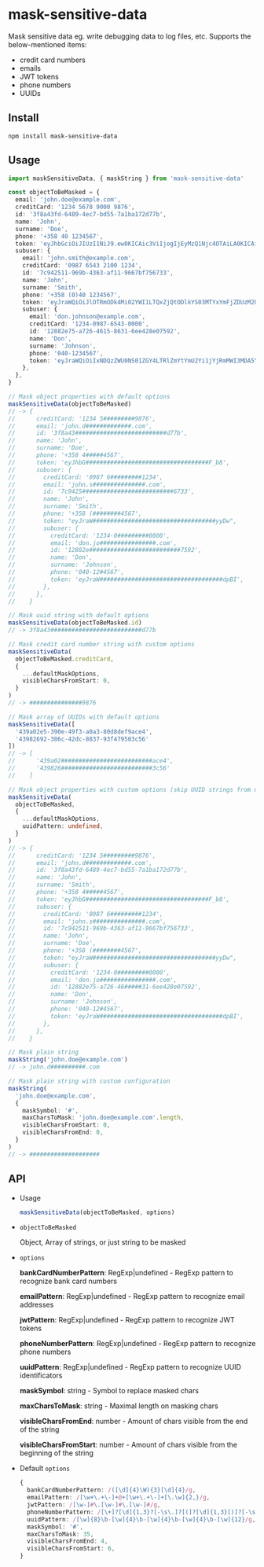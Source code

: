 # mask-sensitive-data

Mask sensitive data eg. write debugging data to log files, etc.
Supports the below-mentioned items:

- credit card numbers
- emails
- JWT tokens
- phone numbers
- UUIDs

## Install

```shell
npm install mask-sensitive-data
```

## Usage

```ts
import maskSensitiveData, { maskString } from 'mask-sensitive-data'

const objectToBeMasked = {
  email: 'john.doe@example.com',
  creditCard: '1234 5678 9000 9876',
  id: '3f8a43fd-6489-4ec7-bd55-7a1ba172d77b',
  name: 'John',
  surname: 'Doe',
  phone: '+358 40 1234567',
  token: 'eyJhbGciOiJIUzI1NiJ9.ew0KICAic3ViIjogIjEyMzQ1Njc4OTAiLA0KICAibmFtZSI6ICJBbGV4IEtvemxvdiIsDQogICJpYXQiOiAxNTE2MjM5MDIyDQp9.PNKysYFTCenU5bekHCmwIxCUXoYG41H_xc3uN3ZF_b8',
  subuser: {
    email: 'john.smith@example.com',
    creditCard: '0987 6543 2100 1234',
    id: '7c942511-969b-4363-af11-9667bf756733',
    name: 'John',
    surname: 'Smith',
    phone: '+358 (0)40 1234567',
    token: 'eyJraWQiOiJlOTRmODk4Mi02YWI1LTQxZjQtODlkYS03MTYxYmFjZDUzM2UiLCJhbGciOiJFUzI1NiJ9.ew0KICAic3ViIjogIjEyMzQ1Njc4OTAiLA0KICAibmFtZSI6ICJBbGV4IEtvemxvdiIsDQogICJpYXQiOiAxNTE2MjM5MDIyDQp9.CtiBkSYbhs5hEvMA7w4_Dbs3S5IHnxJgRo-fI8UhunY9BCUxBcb9vTRB4uRKLbhCL8MRYR90rzdzE7EcllyyDw',
    subuser: {
      email: 'don.johnson@example.com',
      creditCard: '1234-0987-6543-0000',
      id: '12882e75-a726-4615-8631-6ee428e07592',
      name: 'Don',
      surname: 'Johnson',
      phone: '040-1234567',
      token: 'eyJraWQiOiIxNDQzZWU0NS01ZGY4LTRlZmYtYmU2Yi1jYjRmMWI3MDA5YjMiLCJhbGciOiJFUzUxMiJ9.ew0KICAic3ViIjogIjEyMzQ1Njc4OTAiLA0KICAibmFtZSI6ICJBbGV4IEtvemxvdiIsDQogICJpYXQiOiAxNTE2MjM5MDIyDQp9.AB0kMsJ1wGlLG-Z89O-a1eZH0RJf3VYO7uoW3otcqV-xF6THYK3v14yppzv10sQ-HZWyUek6MW8-UzB-uq5Pm917ANZUXIw0XVY794W-u1JYrl36rKRi_DqSEEQ9X-hz9BhVFQEaGyNGZSDdKiVdix6MEMgN_4Nt5O-GXwGk6SLFdpBI',
    },
  },
}

// Mask object properties with default options
maskSensitiveData(objectToBeMasked)
// -> {
//      creditCard: '1234 5#########9876',
//      email: 'john.d#############.com',
//      id: '3f8a43##########################d77b',
//      name: 'John',
//      surname: 'Doe',
//      phone: '+358 4#####4567',
//      token: 'eyJhbG###################################F_b8',
//      subuser: {
//        creditCard: '0987 6#########1234',
//        email: 'john.s###############.com',
//        id: '7c9425##########################6733',
//        name: 'John',
//        surname: 'Smith',
//        phone: '+358 (########4567',
//        token: "eyJraW###################################yyDw",
//        subuser: {
//          creditCard: '1234-0#########0000',
//          email: 'don.jo################.com',
//          id: '12882e##########################7592',
//          name: 'Don',
//          surname: 'Johnson',
//          phone: '040-12#4567',
//          token: 'eyJraW###################################dpBI',
//        },
//      },
//    }

// Mask uuid string with default options
maskSensitiveData(objectToBeMasked.id)
// -> 3f8a43##########################d77b

// Mask credit card number string with custom options
maskSensitiveData(
  objectToBeMasked.creditCard,
  {
    ...defaultMaskOptions,
    visibleCharsFromStart: 0,
  }
)
// -> ###############9876

// Mask array of UUIDs with default options
maskSensitiveData([
  '439a02e5-390e-49f3-a0a3-80d8def9ace4',
  '43982692-386c-42dc-8837-93f479503c56'
])
// -> [
//      '439a02##########################ace4',
//      '439826##########################3c56'
//    ]

// Mask object properties with custom options (skip UUID strings from masking)
maskSensitiveData(
  objectToBeMasked,
  {
    ...defaultMaskOptions,
    uuidPattern: undefined,
  }
)
// -> {
//      creditCard: '1234 5#########9876',
//      email: 'john.d#############.com',
//      id: '3f8a43fd-6489-4ec7-bd55-7a1ba172d77b',
//      name: 'John',
//      surname: 'Smith',
//      phone: '+358 4#####4567',
//      token: 'eyJhbG###################################F_b8',
//      subuser: {
//        creditCard: '0987 6#########1234',
//        email: 'john.s###############.com',
//        id: '7c942511-969b-4363-af11-9667bf756733',
//        name: 'John',
//        surname: 'Doe',
//        phone: '+358 (########4567',
//        token: "eyJraW###################################yyDw",
//        subuser: {
//          creditCard: '1234-0#########0000',
//          email: 'don.jo################.com',
//          id: '12882e75-a726-46#####31-6ee428e07592',
//          name: 'Don',
//          surname: 'Johnson',
//          phone: '040-12#4567',
//          token: 'eyJraW###################################dpBI',
//        },
//      },
//    }

// Mask plain string
maskString('john.doe@example.com')
// -> john.d##########.com

// Mask plain string with custom configuration
maskString(
  'john.doe@example.com',
  {
    maskSymbol: '#',
    maxCharsToMask: 'john.doe@example.com'.length,
    visibleCharsFromStart: 0,
    visibleCharsFromEnd: 0,
  }
)
// -> ####################
```

## API

- Usage

  ```ts
  maskSensitiveData(objectToBeMasked, options)
  ```

- `objectToBeMasked`

  Object, Array of strings, or just string to be masked

- `options`

  **bankCardNumberPattern**: RegExp|undefined - RegExp pattern to recognize bank card numbers

  **emailPattern**: RegExp|undefined - RegExp pattern to recognize email addresses

  **jwtPattern**: RegExp|undefined - RegExp pattern to recognize JWT tokens

  **phoneNumberPattern**: RegExp|undefined - RegExp pattern to recognize phone numbers

  **uuidPattern**: RegExp|undefined - RegExp pattern to recognize UUID identificators

  **maskSymbol**: string - Symbol to replace masked chars

  **maxCharsToMask**: string - Maximal length on masking chars

  **visibleCharsFromEnd**: number - Amount of chars visible from the end of the string

  **visibleCharsFromStart**: number - Amount of chars visible from the beginning of the string

- Default `options`

  ```ts
  {
    bankCardNumberPattern: /([\d]{4}\W){3}[\d]{4}/g,
    emailPattern: /[\w+\.+\-]+@+[\w+\.+\-]+[\.\w]{2,}/g,
    jwtPattern: /[\w-]#\.[\w-]#\.[\w-]#/g,
    phoneNumberPattern: /[\+]?[\d]{1,3}?[-\s\.]?[(]?[\d]{1,3}[)]?[-\s\.]?([\d-\s\.]){7,12}/g,
    uuidPattern: /[\w]{8}\b-[\w]{4}\b-[\w]{4}\b-[\w]{4}\b-[\w]{12}/g,
    maskSymbol: '#',
    maxCharsToMask: 35,
    visibleCharsFromEnd: 4,
    visibleCharsFromStart: 6,
  }
  ```
